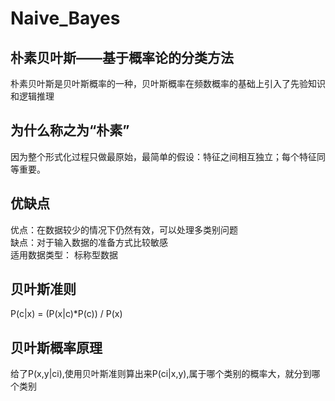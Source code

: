 # Naive_Bayes

朴素贝叶斯——基于概率论的分类方法
----
朴素贝叶斯是贝叶斯概率的一种，贝叶斯概率在频数概率的基础上引入了先验知识和逻辑推理

为什么称之为“朴素”
----
因为整个形式化过程只做最原始，最简单的假设：特征之间相互独立；每个特征同等重要。

优缺点
----
优点：在数据较少的情况下仍然有效，可以处理多类别问题  
缺点：对于输入数据的准备方式比较敏感  
适用数据类型： 标称型数据  

贝叶斯准则
----
P(c|x) = (P(x|c)*P(c)) / P(x)

贝叶斯概率原理
----
给了P(x,y|ci),使用贝叶斯准则算出来P(ci|x,y),属于哪个类别的概率大，就分到哪个类别
